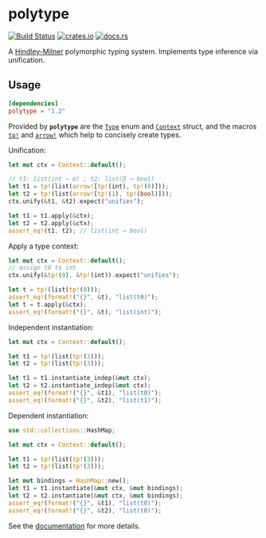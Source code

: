 # polytype

[![Build Status](https://travis-ci.org/lucasem/polytype-rs.svg?branch=master)](https://travis-ci.org/lucasem/polytype-rs)
[![crates.io](https://img.shields.io/crates/v/polytype.svg)](https://crates.io/crates/polytype)
[![docs.rs](https://docs.rs/polytype/badge.svg)](https://docs.rs/polytype)

A [Hindley-Milner](https://wikipedia.org/wiki/Hindley–Milner_type_system) polymorphic typing system.
Implements type inference via unification.

## Usage

```toml
[dependencies]
polytype = "1.2"
```

Provided by **`polytype`** are the
[`Type`](https://docs.rs/polytype/1.2.4/polytype/enum.Type.html) enum and
[`Context`](https://docs.rs/polytype/1.2.4/polytype/struct.Context.html)
struct, and the macros
[`tp!`](https://docs.rs/polytype/1.2.4/polytype/macro.tp.html) and
[`arrow!`](https://docs.rs/polytype/1.2.4/polytype/macro.arrow.html) which
help to concisely create
types.

Unification:

```rust
let mut ctx = Context::default();

// t1: list(int → α) ; t2: list(β → bool)
let t1 = tp!(list(arrow![tp!(int), tp!(0)]));
let t2 = tp!(list(arrow![tp!(1), tp!(bool)]));
ctx.unify(&t1, &t2).expect("unifies");

let t1 = t1.apply(&ctx);
let t2 = t2.apply(&ctx);
assert_eq!(t1, t2); // list(int → bool)
```

Apply a type context:

```rust
let mut ctx = Context::default();
// assign t0 to int
ctx.unify(&tp!(0), &tp!(int)).expect("unifies");

let t = tp!(list(tp!(0)));
assert_eq!(format!("{}", &t), "list(t0)");
let t = t.apply(&ctx);
assert_eq!(format!("{}", &t), "list(int)");
```

Independent instantiation:

```rust
let mut ctx = Context::default();

let t1 = tp!(list(tp!(3)));
let t2 = tp!(list(tp!(3)));

let t1 = t1.instantiate_indep(&mut ctx);
let t2 = t2.instantiate_indep(&mut ctx);
assert_eq!(format!("{}", &t1), "list(t0)");
assert_eq!(format!("{}", &t2), "list(t1)");
```

Dependent instantiation:

```rust
use std::collections::HashMap;

let mut ctx = Context::default();

let t1 = tp!(list(tp!(3)));
let t2 = tp!(list(tp!(3)));

let mut bindings = HashMap::new();
let t1 = t1.instantiate(&mut ctx, &mut bindings);
let t2 = t2.instantiate(&mut ctx, &mut bindings);
assert_eq!(format!("{}", &t1), "list(t0)");
assert_eq!(format!("{}", &t2), "list(t0)");
```

See the [documentation](https://docs.rs/polytype) for more details.
